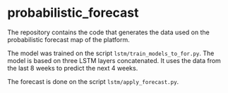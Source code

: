 # probabilistic_forecast
 The repository contains the code that generates the data used on the probabilistic forecast map of the platform.

 The model was trained on the script `lstm/train_models_to_for.py`. The model is based on three LSTM layers concatenated. It uses the data from the last 8 weeks to predict the next 4 weeks. 

 The forecast is done on the script `lstm/apply_forecast.py`. 
